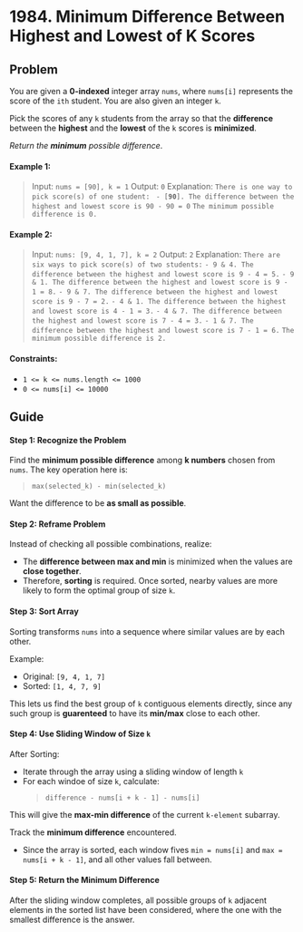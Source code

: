 # 1984. Minimum Difference Between Highest and Lowest of K Scores

## Problem

You are given a **0-indexed** integer array `nums`, where `nums[i]` represents the score of the `ith` student. You are also given an integer `k`.

Pick the scores of any `k` students from the array so that the **difference** between the **highest** and the **lowest** of the `k` scores is **minimized**.

*Return the **minimum** possible difference*.

#### Example 1:

> Input: `nums = [90], k = 1`
> Output: `0`
> Explanation: `There is one way to pick score(s) of one student:`
> ` - [`**`90`**`]. The difference between the highest and lowest score is 90 - 90 = 0`
> `The minimum possible difference is 0.`

#### Example 2:

> Input: `nums: [9, 4, 1, 7], k = 2`
> Output: `2`
> Explanation: `There are six ways to pick score(s) of two students:`
> `- 9 & 4. The difference between the highest and lowest score is 9 - 4 = 5.`
> `- 9 & 1. The difference between the highest and lowest score is 9 - 1 = 8.`
> `- 9 & 7. The difference between the highest and lowest score is 9 - 7 = 2.`
> `- 4 & 1. The difference between the highest and lowest score is 4 - 1 = 3.`
> `- 4 & 7. The difference between the highest and lowest score is 7 - 4 = 3.`
> `- 1 & 7. The difference between the highest and lowest score is 7 - 1 = 6.`
> `The minimum possible difference is 2.`

#### Constraints:
 - `1 <= k <= nums.length <= 1000`
 - `0 <= nums[i] <= 10000`

## Guide

#### Step 1: Recognize the Problem

Find the **minimum possible difference** among **k numbers** chosen from `nums`. The key operation here is:

>`max(selected_k) - min(selected_k)`

Want the difference to be **as small as possible**.

#### Step 2: Reframe Problem

Instead of checking all possible combinations, realize:
 - The **difference between max and min** is minimized when the values are **close together**.
 - Therefore, **sorting** is required. Once sorted, nearby values are more likely to form the optimal group of size `k`.

#### Step 3: Sort Array

Sorting transforms `nums` into a sequence where similar values are by each other.

Example:
 - Original: `[9, 4, 1, 7]`
 - Sorted: `[1, 4, 7, 9]`

This lets us find the best group of `k` contiguous elements directly, since any such group is **guarenteed** to have its **min/max** close to each other.

#### Step 4: Use Sliding Window of Size `k`

After Sorting:
 - Iterate through the array using a sliding window of length `k`
 - For each windoe of size `k`, calculate:
    >    `difference - nums[i + k - 1] - nums[i]`

This will give the **max-min difference** of the current `k-element` subarray.

Track the **minimum difference** encountered.
 - Since the array is sorted, each window fives `min = nums[i]` and `max = nums[i + k - 1]`, and all other values fall between.

#### Step 5: Return the Minimum Difference

After the sliding window completes, all possible groups of `k` adjacent elements in the sorted list have been considered, where the one with the smallest difference is the answer.

